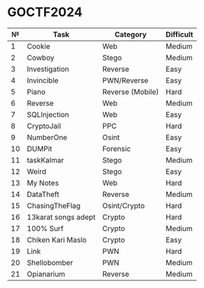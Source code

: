 # GOCTF2024

| № | Task | Category | Difficult |
|---|---|---|---|
| 1 | Cookie | Web | Medium |
| 2 | Cowboy | Stego | Medium |
| 3 | Investigation | Reverse | Easy |
| 4 | Invincible | PWN/Reverse | Easy |
| 5 | Piano | Reverse (Mobile) | Hard |
| 6 | Reverse | Web | Medium |
| 7 | SQLInjection | Web | Easy |
| 8 | CryptoJail | PPC | Hard |
| 9 | NumberOne | Osint | Easy |
| 10 | DUMPit | Forensic | Easy |
| 11 | taskKalmar | Stego | Medium |
| 12 | Weird | Stego | Easy |
| 13 | My Notes | Web | Hard |
| 14 | DataTheft | Reverse | Medium |
| 15 | ChasingTheFlag | Osint/Crypto | Hard |
| 16 | 13karat songs adept | Crypto | Hard |
| 17 | 100% Surf | Crypto | Medium |
| 18 | Chiken Kari Maslo | Crypto | Easy |
| 19 | Link | PWN | Hard |
| 20 | Shellobomber | PWN | Medium |
| 21 | Opianarium | Reverse | Medium |
